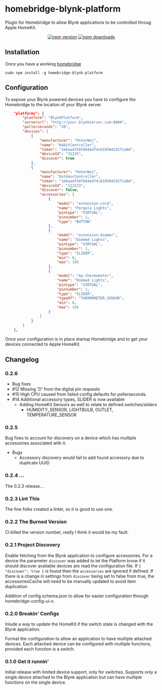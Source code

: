 # homebridge-blynk-platform

Plugin for Homebridge to allow Blynk applications to be controlled throug Apple HomeKit.

<div style="text-align:center;">
<a href="https://www.npmjs.com/package/homebridge-blynk-platform"><img title="npm version" src="https://badgen.net/npm/v/homebridge-blynk-platform" /></a>
<a href="https://www.npmjs.com/package/homebridge-blynk-platform"><img title="npm downloads" src="https://badgen.net/npm/dt/homebridge-blynk-platform" /></a>
</div>

## Installation

Once you have a working [homebridge](https://github.com/homebridge/homebridge/)

```console
sudo npm install -g homebridge-blynk-platform
```

## Configuration

To expose your Blynk powered devices you have to configure the Homebridge to the location of your Blynk server.

```json
    "platforms": {
        "platform": "BlynkPlatform",
        "serverurl": "http://your.blynkserver.com:8080",
        "pollerseconds": "20",
        "devices": [
            {
                "manufacturer": "PeterWoj",
                "name": "HabitController",
                "token": "1e6aa4f587664ed74c8195842d2f1a8d",
                "deviceId": "31225",
                "discover": true
            },
            {
                "manufacturer": "PeterWoj",
                "name": "OutdoorController",
                "token": "1e6aa4f587664ed74c8195842d2f1a8d",
                "deviceId": "112233",
                "discover": false,
                "accessories": [
                    {
                        "model": "extension-cord",
                        "name": "Pergola Lights",
                        "pintype": "VIRTUAL",
                        "pinnumber": 2,
                        "type": "BUTTON"
                    },
                    {
                        "model": "extension-dimmer",
                        "name": "Dimmed Lights",
                        "pintype": "VIRTUAL",
                        "pinnumber": 2,
                        "type": "SLIDER",
                        "min": 0,
                        "max": 100
                    },
                    {
                        "model": "my-thermometer",
                        "name": "Dimmed Lights",
                        "pintype": "VIRTUAL",
                        "pinnumber": 2,
                        "type": "SLIDER",
                        "typeOf": "THERMOMETER_SENSOR",
                        "min": 0,
                        "max": 100
                    }
                ]
            }
        ]
    },
```

Once your configuration is in place startup Homebridge and to get your devices connected to Apple HomeKit.

## Changelog

### 0.2.6

* Bug fixes 
 * #12 Missing 'D' from the digital pin requests 
 * #15 High CPU caused from failed config defaults for pollerseconds.
 * #14 Additional accessory types, SLIDER is now available
   * Adding HomeKit Sensors as well to relate to defined switches/sliders
     * HUMIDITY_SENSOR, LIGHTBULB, OUTLET, TEMPERATURE_SENSOR

### 0.2.5

Bug fixes to account for discovery on a device which has multiple accessories associated with it.

* Bugs
  * Accessory discovery would fail to add found accessory due to duplicate UUID

### 0.2.4 ...

The 0.2.3 release...

### 0.2.3 Lint This

The fine folks created a linter, so it is good to use one.

### 0.2.2 The Burned Version

CI killed the version number, really I think it would be my fault.

### 0.2.1 Project Discovery

Enable fetching from the Blynk application to configure accessories.  For a device the parameter `discover` was added to let the Platform know if it should discover available devices are read the configuration file.  If `{ "discover": true }` is found then the `accessories` are ignored if defined.  If there is a change in settings from `discover` being set to false from true, the accessoriesCache will need to be manually updated to avoid item duplication.

Addition of config.schema.json to allow for easier configuration through homebridge-config-ui-x.

### 0.2.0 Breakin' Configs

Inlude a way to update the HomeKit if the switch state is changed with the Blynk application.

Format the configuration to allow an application to have multiple attached devices.  Each attached device can be configured with multiple functions, provided each function is a switch.

### 0.1.0 Get it runnin'

Initial release with limited device support, only for switches.  Supports only a single device attached to the Blynk application but can have multiple functions on the single device.
